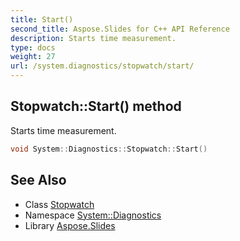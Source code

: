 ```yaml
---
title: Start()
second_title: Aspose.Slides for C++ API Reference
description: Starts time measurement.
type: docs
weight: 27
url: /system.diagnostics/stopwatch/start/
---
```

## Stopwatch::Start() method


Starts time measurement.

```cpp
void System::Diagnostics::Stopwatch::Start()
```

## See Also

* Class [Stopwatch](../)
* Namespace [System::Diagnostics](../../)
* Library [Aspose.Slides](../../../)
